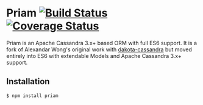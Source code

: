 # Priam [![Build Status](https://travis-ci.org/Svjard/priam.svg?branch=master)](https://travis-ci.org/Svjard/priam) [![Coverage Status](https://coveralls.io/repos/github/Svjard/priam/badge.svg?branch=master)](https://coveralls.io/github/Svjard/priam?branch=master)

Priam is an Apache Cassandra 3.x+ based ORM with full ES6 support. It is a fork of Alexandar Wong's original work with [dakota-cassandra](https://github.com/ahlwong/dakota-cassandra) but moved entirely into ES6 with extendable Models and Apache Cassandra 3.x+ support.

## Installation

```bash
$ npm install priam
```
